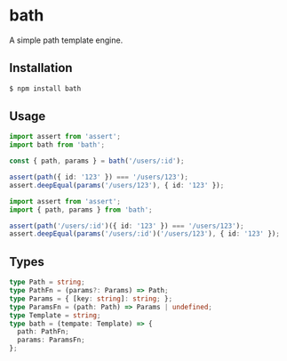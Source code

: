 # bath

A simple path template engine.

## Installation

```bash
$ npm install bath
```

## Usage

```ts
import assert from 'assert';
import bath from 'bath';

const { path, params } = bath('/users/:id');

assert(path({ id: '123' }) === '/users/123');
assert.deepEqual(params('/users/123'), { id: '123' });
```

```ts
import assert from 'assert';
import { path, params } from 'bath';

assert(path('/users/:id')({ id: '123' }) === '/users/123');
assert.deepEqual(params('/users/:id')('/users/123'), { id: '123' });
```

## Types

```ts
type Path = string;
type PathFn = (params?: Params) => Path;
type Params = { [key: string]: string; };
type ParamsFn = (path: Path) => Params | undefined;
type Template = string;
type bath = (tempate: Template) => {
  path: PathFn;
  params: ParamsFn;
};
```
